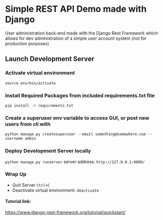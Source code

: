 # Simple REST API Demo made with Django
User administration back-end made with the Django Rest Framework which allows for dev administration of a simple user account system (not for production purposes)

## Launch Development Server
### Activate virtual environment
`source env/bin/activate`

### Install Required Packages from included requirements.txt file
`pip install -r requirements.txt`

### Create a superuser env variable to access GUI, or post new users from cli with
`python manage.py createsuperuser --email something@somewhere.com --username admin`

### Deploy Development Server locally
`python manage.py runserver`
server address: `http://127.0.0.1:8000/`

### Wrap Up
- Quit Server `Ctrl+C`
- Deactivate virtual environment: `deactivate`

#### Tutorial link:
https://www.django-rest-framework.org/tutorial/quickstart/
